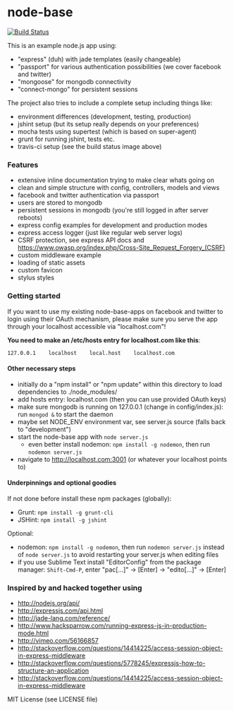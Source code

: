 node-base
=========

[![Build Status](https://travis-ci.org/rocco/node-base.png?branch=master)](https://travis-ci.org/rocco/node-base)

This is an example node.js app using:

- "express" (duh) with jade templates (easily changeable)
- "passport" for various authentication possibilities (we cover facebook and twitter)
- "mongoose" for mongodb connectivity
- "connect-mongo" for persistent sessions

The project also tries to include a complete setup including things like:

- environment differences (development, testing, production)
- jshint setup (but its setup really depends on your preferences)
- mocha tests using supertest (which is based on super-agent)
- grunt for running jshint, tests etc.
- travis-ci setup (see the build status image above)

### Features

- extensive inline documentation trying to make clear whats going on
- clean and simple structure with config, controllers, models and views
- facebook and twitter authentication via passport
- users are stored to mongodb
- persistent sessions in mongodb (you're still logged in after server reboots)
- express config examples for development and production modes
- express access logger (just like regular web server logs)
- CSRF protection, see express API docs and https://www.owasp.org/index.php/Cross-Site_Request_Forgery_(CSRF)
- custom middleware example
- loading of static assets
- custom favicon
- stylus styles

### Getting started

If you want to use my existing node-base-apps on facebook and twitter to login using their OAuth mechanism, 
please make sure you serve the app through your localhost accessible via "localhost.com"!

**You need to make an /etc/hosts entry for localhost.com like this**:

    127.0.0.1    localhost    local.host    localhost.com

#### Other necessary steps

- initially do a "npm install" or "npm update" within this directory to load dependencies to ./node_modules/
- add hosts entry: localhost.com (then you can use provided OAuth keys)
- make sure mongodb is running on 127.0.0.1 (change in config/index.js): run `mongod &` to start the daemon
- maybe set NODE_ENV environment var, see server.js source (falls back to "development")
- start the node-base app with `node server.js`
	- even better install nodemon: `npm install -g nodemon`, then run `nodemon server.js`
- navigate to http://localhost.com:3001 (or whatever your localhost points to)

#### Underpinnings and optional goodies

If not done before install these npm packages (globally):

- Grunt: `npm install -g grunt-cli`
- JSHint: `npm install -g jshint`

Optional:

- nodemon: `npm install -g nodemon`, then run `nodemon server.js` instead of `node server.js` to avoid restarting your server.js when editing files
- if you use Sublime Text install "EditorConfig" from the package manager: `Shift-Cmd-P`, enter "pac[...]" -> [Enter]  ->  "edito[...]" -> [Enter]


### Inspired by and hacked together using

- http://nodejs.org/api/
- http://expressjs.com/api.html
- http://jade-lang.com/reference/
- http://www.hacksparrow.com/running-express-js-in-production-mode.html
- http://vimeo.com/56166857
- http://stackoverflow.com/questions/14414225/access-session-object-in-express-middleware
- http://stackoverflow.com/questions/5778245/expressjs-how-to-structure-an-application
- http://stackoverflow.com/questions/14414225/access-session-object-in-express-middleware

MIT License (see LICENSE file)
